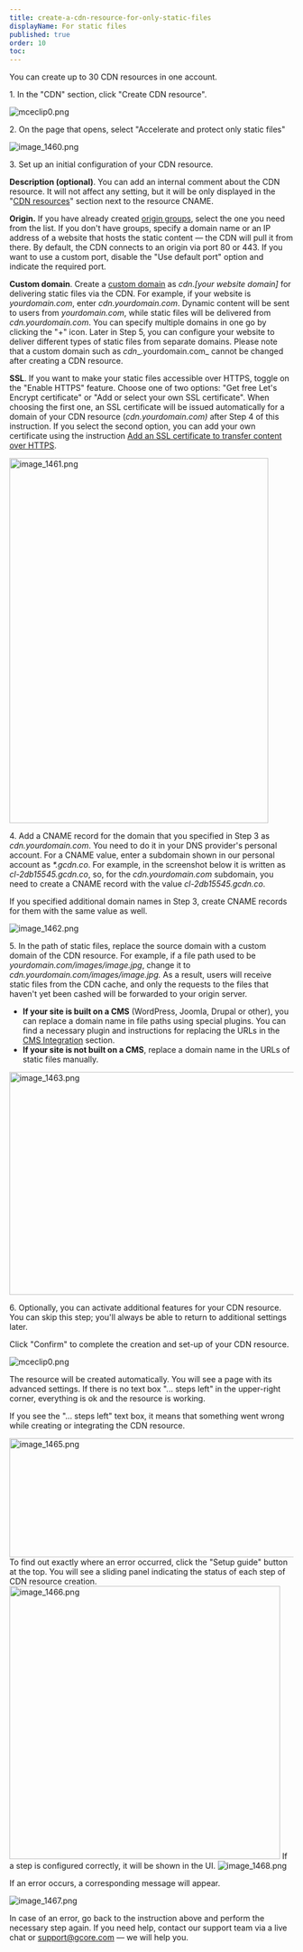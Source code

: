 ```yaml
---
title: create-a-cdn-resource-for-only-static-files
displayName: For static files
published: true
order: 10
toc:
---
```

You can create up to 30 CDN resources in one account. 

1\. In the "CDN" section, click "Create CDN resource".

<img src="https://support.gcore.com/hc/article_attachments/12946795803153" alt="mceclip0.png">  

2\. On the page that opens, select "Accelerate and protect only static files"

<img src="https://support.gcore.com/hc/article_attachments/5892806391441/image_1460.png" alt="image_1460.png">  

3\. Set up an initial configuration of your CDN resource. 

**Description (optional)**. You can add an internal comment about the CDN resource. It will not affect any setting, but it will be only displayed in the "[CDN resources](https://cdn.gcore.com/resources)" section next to the resource CNAME.  

**Origin.** If you have already created [origin groups](https://www.gcore.com/support/articles/214472385/), select the one you need from the list. If you don't have groups, specify a domain name or an IP address of a website that hosts the static content — the CDN will pull it from there. By default, the CDN connects to an origin via port 80 or 443. If you want to use a custom port, disable the "Use default port" option and indicate the required port. 

**Custom domain**. Create a [custom domain](https://www.gcore.com/support/articles/213969769/) as _cdn.\[your website domain\]_ for delivering static files via the CDN. For example, if your website is _yourdomain.com_, enter _cdn.yourdomain.com_. Dynamic content will be sent to users from _yourdomain.com_, while static files will be delivered from _cdn.yourdomain.com_. You can specify multiple domains in one go by clicking the "+" icon. Later in Step 5, you can configure your website to deliver different types of static files from separate domains. Please note that a custom domain such as _cdn__.yourdomain.com_ cannot be changed after creating a CDN resource. 

**SSL**. If you want to make your static files accessible over HTTPS, toggle on the "Enable HTTPS" feature. Choose one of two options: "Get free Let's Encrypt certificate" or "Add or select your own SSL certificate". When choosing the first one, an SSL certificate will be issued automatically for a domain of your CDN resource (_cdn.yourdomain.com)_ after Step 4 of this instruction. If you select the second option, you can add your own certificate using the instruction [Add an SSL certificate to transfer content over HTTPS](https://www.gcore.com/support/articles/213970109/).

<img src="https://support.gcore.com/hc/article_attachments/5892823242001/image_1461.png" alt="image_1461.png" width="459" height="647">

4\. Add a CNAME record for the domain that you specified in Step 3 as _cdn.yourdomain.com_. You need to do it in your DNS provider's personal account. For a CNAME value, enter a subdomain shown in our personal account as _\*.gcdn.co_. For example, in the screenshot below it is written as _cl-2db15545.gcdn.co_, so, for the _cdn.yourdomain.com_ subdomain, you need to create a CNAME record with the value _cl-2db15545.gcdn.co_. 

If you specified additional domain names in Step 3, create CNAME records for them with the same value as well.

<img src="https://support.gcore.com/hc/article_attachments/5892824019857/image_1462.png" alt="image_1462.png">  

5\. In the path of static files, replace the source domain with a custom domain of the CDN resource. For example, if a file path used to be _yourdomain.com/images/image.jpg_, change it to _cdn.yourdomain.com/images/image.jpg._ As a result, users will receive static files from the CDN cache, and only the requests to the files that haven't yet been cashed will be forwarded to your origin server.

*   **If your site is built on a CMS** (WordPress, Joomla, Drupal or other), you can replace a domain name in file paths using special plugins. You can find a necessary plugin and instructions for replacing the URLs in the [CMS Integration](https://www.gcore.com/support/sections/115001163705/) section.
*   **If your site is not built on a CMS**, replace a domain name in the URLs of static files manually.

<img src="https://support.gcore.com/hc/article_attachments/5892853730321/image_1463.png" alt="image_1463.png" width="602" height="395">  

6\. Optionally, you can activate additional features for your CDN resource. You can skip this step; you'll always be able to return to additional settings later.

Click "Confirm" to complete the creation and set-up of your CDN resource.

<img src="https://support.gcore.com/hc/article_attachments/9172768411665/mceclip0.png" alt="mceclip0.png">

The resource will be created automatically. You will see a page with its advanced settings. If there is no text box "... steps left" in the upper-right corner, everything is ok and the resource is working. 

If you see the "... steps left" text box, it means that something went wrong while creating or integrating the CDN resource. 

<img src="https://support.gcore.com/hc/article_attachments/5892906911249/image_1465.png" alt="image_1465.png" width="618" height="211">  
To find out exactly where an error occurred, click the "Setup guide" button at the top. You will see a sliding panel indicating the status of each step of CDN resource creation.

<img src="https://support.gcore.com/hc/article_attachments/5892871145617/image_1466.png" alt="image_1466.png" width="480" height="484">  
If a step is configured correctly, it will be shown in the UI.

<img src="https://support.gcore.com/hc/article_attachments/5892893732625/image_1468.png" alt="image_1468.png">  

If an error occurs, a corresponding message will appear.

<img src="https://support.gcore.com/hc/article_attachments/5892915910033/image_1467.png" alt="image_1467.png">  

In case of an error, go back to the instruction above and perform the necessary step again. If you need help, contact our support team via a live chat or [support@gcore.com](mailto:support@gcorelabs.com) — we will help you.